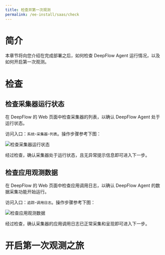 ```yaml
---
title: 检查并第一次观测
permalink: /ee-install/saas/check
---
```


# 简介

本章节将向您介绍在完成部署之后，如何检查 DeepFlow Agent 运行情况，以及如何开启第一次观测。

# 检查

## 检查采集器运行状态

在 DeepFlow 的 Web 页面中检查采集器的列表，以确认 DeepFlow Agent 处于运行状态。

访问入口：`系统`-`采集器`-`列表`。操作步骤参考下图：

![检查采集器运行状态](https://yunshan-guangzhou.oss-cn-beijing.aliyuncs.com/pub/pic/202407036685209d99561.png)

经过检查，确认采集器处于运行状态，且无异常提示信息即可进入下一步。

## 检查应用观测数据

在 DeepFlow 的 Web 页面中检查应用调用日志，以确认 DeepFlow Agent 的数据采集功能开始运行。

访问入口：`追踪`-`调用日志`。操作步骤参考下图：

![检查应用观测数据](https://yunshan-guangzhou.oss-cn-beijing.aliyuncs.com/pub/pic/202407036685209fb556f.png)

经过检查，确认采集器的应用调用日志已正常采集和呈现即可进入下一步。

# 开启第一次观测之旅
